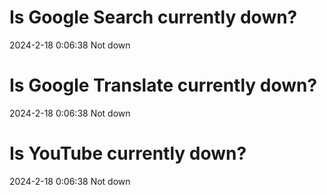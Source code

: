 # Is Google Search currently down?

2024-2-18 0:06:38 Not down

# Is Google Translate currently down?

2024-2-18 0:06:38 Not down

# Is YouTube currently down?

2024-2-18 0:06:38 Not down

